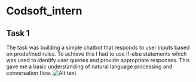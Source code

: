 # Codsoft_intern
## Task 1 
The task was building a simple chatbot that responds to user inputs based on
predefined rules. To achieve this I had to use if-else statements which was used to identify user queries and provide appropriate
responses. This gave me a basic understanding of natural language processing and conversation flow.
![Alt text](https://github.com/sagnik-create/Codsoft_intern/blob/ff5445d2bc4c742152487ab19eff82d29410b5d8/image.png?raw=true "Title")